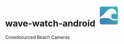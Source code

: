 # wave-watch-android ![alt text](https://github.com/Kedington/wave-watch-android/blob/master/app/src/main/res/mipmap-hdpi/ic_launcher.png)

Crowdsourced Beach Cameras
